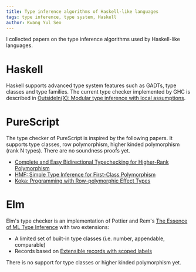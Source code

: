 ```yaml
---
title: Type inference algorithms of Haskell-like languages
tags: type inference, type system, Haskell
author: Kwang Yul Seo
---
```

I collected papers on the type inference algorithms used by Haskell-like languages.

# Haskell

Haskell supports advanced type system features such as GADTs, type classes and type families. The current type checker implemented by GHC is described in [OutsideIn(X): Modular type inference with local assumptions][outsideinx].

[outsideinx]: https://www.microsoft.com/en-us/research/publication/outsideinx-modular-type-inference-with-local-assumptions/

# PureScript

The type checker of PureScript is inspired by the following papers. It supports type classes, row polymorphism, higher kinded polymorphism (rank N types). There are no soundness proofs yet.

* [Complete and Easy Bidirectional Typechecking for Higher-Rank Polymorphism][bidir]
* [HMF: Simple Type Inference for First-Class Polymorphism][hmf]
* [Koka: Programming with Row-polymorphic Effect Types][koka]

[bidir]: https://people.mpi-sws.org/~neelk/bidir.pdf
[hmf]: https://www.microsoft.com/en-us/research/publication/hmf-simple-type-inference-for-first-class-polymorphism/
[koka]: https://www.microsoft.com/en-us/research/publication/koka-programming-with-row-polymorphic-effect-types/

# Elm

Elm's type checker is an implementation of Pottier and Rem's [The Essence of ML Type Inference][emlti] with two extensions:

* A limited set of built-in type classes (i.e. number, appendable, comparable)
* Records based on [Extensible records with scoped labels][extensible]

There is no support for type classes or higher kinded polymorphism yet.

[emlti]: http://gallium.inria.fr/~fpottier/publis/emlti-final.pdf
[extensible]: https://www.microsoft.com/en-us/research/publication/extensible-records-with-scoped-labels/
